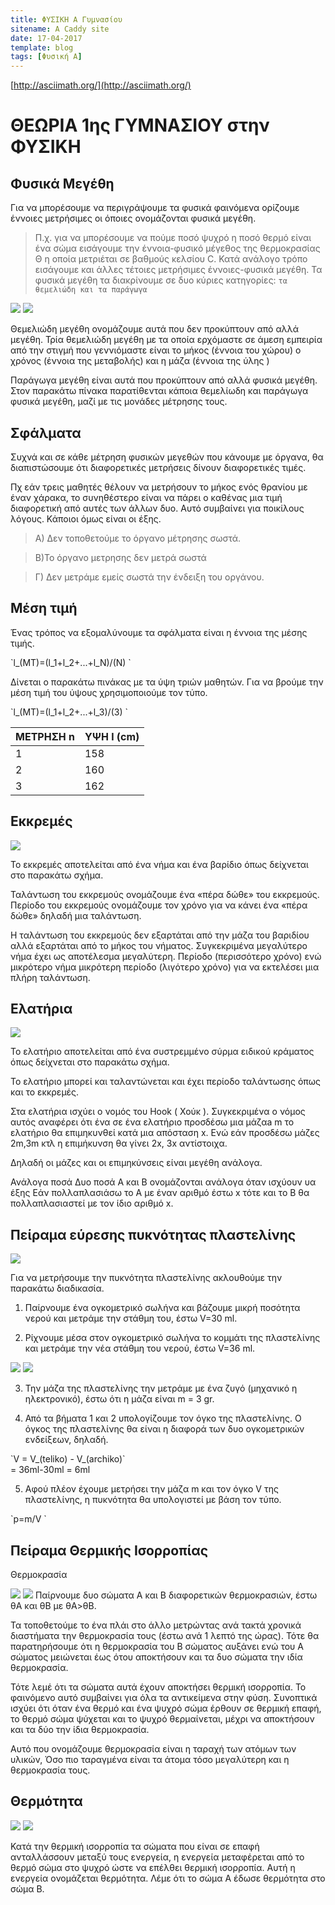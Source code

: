 ```yaml
---
title: ΦΥΣΙΚΗ Α Γυμνασίου
sitename: A Caddy site
date: 17-04-2017
template: blog
tags: [Φυσική Α]
---
```

 [http://asciimath.org/](http://asciimath.org/)

# ΘΕΩΡΙΑ 1ης ΓΥΜΝΑΣΙΟΥ στην ΦΥΣΙΚΗ

## Φυσικά Μεγέθη


Για να μπορέσουμε να περιγράψουμε τα φυσικά φαινόμενα ορίζουμε έννοιες μετρήσιμες οι όποιες ονομάζονται φυσικά μεγέθη.
>Π.χ. για να μπορέσουμε να πούμε ποσό ψυχρό η ποσό θερμό είναι ένα σώμα εισάγουμε την έννοια-φυσικό μέγεθος της θερμοκρασίας Θ η οποία μετριέται σε βαθμούς κελσίου C.
Κατά ανάλογο τρόπο εισάγουμε και άλλες τέτοιες μετρήσιμες έννοιες-φυσικά μεγέθη.
Τα φυσικά μεγέθη τα διακρίνουμε σε δυο κύριες κατηγορίες: `τα θεμελιώδη και τα παράγωγα`

![](/hugo/admin/images/themeliodi.jpg)
![](/hugo/admin/images/paragoga.jpg)

Θεμελιώδη μεγέθη ονομάζουμε αυτά που δεν προκύπτουν από αλλά μεγέθη.
Τρία θεμελιώδη μεγέθη με τα οποία ερχόμαστε σε άμεση εμπειρία από την στιγμή που γεννιόμαστε είναι το μήκος (έννοια του χώρου) ο χρόνος (έννοια της μεταβολής) και η μάζα (έννοια της ύλης )

Παράγωγα μεγέθη είναι αυτά που προκύπτουν από αλλά φυσικά μεγέθη.
Στον παρακάτω πίνακα παρατίθενται κάποια θεμελίωδη και παράγωγα φυσικά μεγέθη, μαζί με τις μονάδες μέτρησης τους.


## Σφάλματα

Συχνά και σε κάθε μέτρηση φυσικών μεγεθών που κάνουμε με όργανα, θα διαπιστώσουμε ότι διαφορετικές μετρήσεις δίνουν διαφορετικές τιμές.

Πχ εάν τρεις μαθητές θέλουν να μετρήσουν το μήκος ενός θρανίου με έναν χάρακα, το συνηθέστερο είναι να πάρει ο καθένας μια τιμή διαφορετική από αυτές των άλλων δυο.
Αυτό συμβαίνει για ποικίλους λόγους.
Κάποιοι όμως είναι οι έξης.

>Α) Δεν τοποθετούμε το όργανο μέτρησης σωστά.

>Β)Το όργανο μετρησης δεν μετρά σωστά

>Γ) Δεν μετράμε εμείς σωστά την ένδειξη του οργάνου.

## Μέση τιμή

Ένας τρόπος να εξομαλύνουμε τα σφάλματα είναι η έννοια της μέσης τιμής.
 
\`l\_(MT)=(l\_1+l\_2+...+l\_N)/(N) \`

Δίνεται ο παρακάτω πινάκας με τα ύψη τριών μαθητών.  Για να βρούμε την μέση τιμή του ύψους χρησιμοποιούμε τον τύπο.

\`l\_(MT)=(l\_1+l\_2+...+l\_3)/(3) \`

| ΜΕΤΡΗΣΗ n | ΥΨΗ l (cm) |
| --- | --- |
| 1 | 158 |
| 2 | 160 |
| 3 | 162 |



## Εκκρεμές
![](/hugo/admin/images/ekremes.jpg)


Το εκκρεμές αποτελείται από ένα νήμα και ένα βαρίδιο όπως δείχνεται στο παρακάτω σχήμα.

Ταλάντωση του εκκρεμούς ονομάζουμε ένα «πέρα  δώθε» του εκκρεμούς.
Περίοδο του εκκρεμούς ονομάζουμε τον χρόνο για να κάνει ένα «πέρα δώθε» δηλαδή μια ταλάντωση.

Η ταλάντωση του εκκρεμούς δεν εξαρτάται από την μάζα του βαριδίου αλλά εξαρτάται από το μήκος του νήματος.
Συγκεκριμένα μεγαλύτερο νήμα έχει ως αποτέλεσμα μεγαλύτερη. Περίοδο (περισσότερο χρόνο) ενώ μικρότερο νήμα μικρότερη περίοδο (λιγότερο χρόνο) για να εκτελέσει μια πλήρη ταλάντωση.



## Ελατήρια
![](/hugo/admin/images/elatiria.jpg)

Το ελατήριο αποτελείται από ένα συστρεμμένο σύρμα ειδικού κράματος όπως δείχνεται στο παρακάτω σχήμα.

Το ελατήριο μπορεί και ταλαντώνεται και έχει περίοδο ταλάντωσης όπως και το εκκρεμές.

Στα ελατήρια ισχύει ο νομός του Hook ( Χούκ ).
Συγκεκριμένα ο νόμος αυτός αναφέρει ότι ένα σε ένα ελατήριο προσδέσω μια μάζαa m το ελατήριο θα επιμηκυνθεί κατά μια απόσταση x. Ενώ εάν προσδέσω μάζες 2m,3m κτλ η επιμήκυνση θα γίνει 2x, 3x αντίστοιχα.

Δηλαδή οι μάζες και οι επιμηκύνσεις είναι μεγέθη ανάλογα.

Ανάλογα ποσά
Δυο ποσά Α και Β ονομάζονται ανάλογα όταν ισχύουν υα έξης
Εάν πολλαπλασιάσω το A με έναν αριθμό έστω x τότε και το Β θα πολλαπλασιαστεί με τον ίδιο αριθμό x.







## Πείραμα εύρεσης πυκνότητας πλαστελίνης

![](/hugo/admin/images/ogometrikos.jpg)

Για να μετρήσουμε την πυκνότητα πλαστελίνης ακλουθούμε την παρακάτω διαδικασία.

1) Παίρνουμε ένα ογκομετρικό σωλήνα και βάζουμε μικρή ποσότητα νερού και μετράμε την στάθμη του, έστω V=30 ml.


2) Ρίχνουμε μέσα στον ογκομετρικό σωλήνα το κομμάτι της πλαστελίνης και μετράμε την νέα στάθμη του νερού, έστω V=36 ml.


![](/hugo/admin/images/zigaria1.jpg)
![](/hugo/admin/images/zigaria2.jpg)

3) Την μάζα της πλαστελίνης την μετράμε με ένα ζυγό (μηχανικό η ηλεκτρονικό), έστω ότι η μάζα είναι m = 3 gr.



4) Από τα βήματα 1 και 2 υπολογίζουμε τον όγκο της πλαστελίνης. Ο όγκος της πλαστελίνης θα είναι η διαφορά των δυο ογκομετρικών ενδείξεων, δηλαδή.
 
 \`V = V\_(teliko) - V\_(archiko)\`  
  = 36ml-30ml 
  = 6ml 


 
5) Αφού πλέον έχουμε μετρήσει την μάζα m και τον όγκο V της πλαστελίνης, η πυκνότητα θα υπολογιστεί με βάση τον τύπο.
 
 
\`p=m/V \`
 


## Πείραμα Θερμικής Ισορροπίας
Θερμοκρασία

![](/hugo/admin/images/roi_thermotitas.jpg)
![](/hugo/admin/images/kinisi_atomon.jpg)
Παίρνουμε δυο σώματα Α και Β διαφορετικών θερμοκρασιών, έστω θΑ και θΒ με θΑ>θΒ.



Τα τοποθετούμε το ένα πλάι στο άλλο μετρώντας ανά τακτά χρονικά διαστήματα την θερμοκρασία τους (έστω ανά 1 λεπτό της ώρας).
Τότε θα παρατηρήσουμε ότι η θερμοκρασία του Β σώματος αυξάνει ενώ του Α σώματος μειώνεται έως ότου αποκτήσουν και τα δυο σώματα την ιδία θερμοκρασία.



Τότε λεμέ ότι τα σώματα αυτά έχουν αποκτήσει θερμική ισορροπία.
Το φαινόμενο αυτό συμβαίνει για όλα τα αντικείμενα στην φύση.
Συνοπτικά ισχύει ότι όταν ένα θερμό και ένα ψυχρό σώμα έρθουν σε θερμική επαφή, το θερμό σώμα ψύχεται και το ψυχρό θερμαίνεται, μέχρι να αποκτήσουν και τα δύο την ίδια θερμοκρασία.



Αυτό που ονομάζουμε θερμοκρασία είναι η ταραχή των ατόμων των υλικών,
Όσο πιο ταραγμένα είναι τα άτομα τόσο μεγαλύτερη και η θερμοκρασία τους.

## Θερμότητα

![](/hugo/admin/images/diagramma.jpg)
![](/hugo/admin/images/soupa.jpg)

Κατά την θερμική ισορροπία τα σώματα που είναι σε επαφή ανταλλάσσουν μεταξύ τους ενεργεία, η ενεργεία μεταφέρεται από το θερμό σώμα στο ψυχρό ώστε να επέλθει θερμική ισορροπία. Αυτή η ενεργεία ονομάζεται θερμότητα. Λέμε ότι το σώμα Α έδωσε θερμότητα στο σώμα Β.

